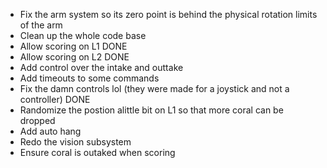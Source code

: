  - Fix the arm system so its zero point is behind the physical rotation limits of the arm
 - Clean up the whole code base
 - Allow scoring on L1   DONE
 - Allow scoring on L2   DONE
 - Add control over the intake and outtake
 - Add timeouts to some commands
 - Fix the damn controls lol (they were made for a joystick and not a controller)   DONE
 - Randomize the postion alittle bit on L1 so that more coral can be dropped
 - Add auto hang
 - Redo the vision subsystem
 - Ensure coral is outaked when scoring